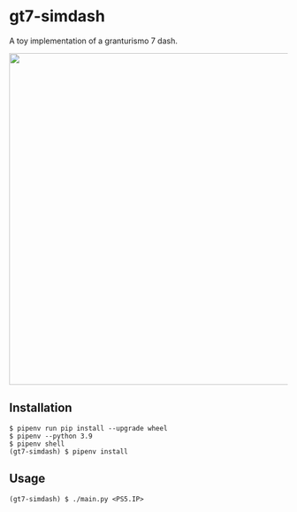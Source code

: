 # gt7-simdash
A toy implementation of a granturismo 7 dash.

<img width=600px src="https://raw.githubusercontent.com/chrshdl/gt7-simdash/master/simple_ui.mp4" />

Installation
-----
```
$ pipenv run pip install --upgrade wheel
$ pipenv --python 3.9
$ pipenv shell
(gt7-simdash) $ pipenv install
```
Usage
-----
```
(gt7-simdash) $ ./main.py <PS5.IP>
```
